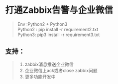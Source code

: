 # 打通Zabbix告警与企业微信

>Env :Python2 + Python3<br>
>Python2 : pip install -r requirement2.txt <br>
>Python3: pip3 install -r requirement3.txt<br>

## 支持：
>1. zabbix消息推送企业微信
>2. 企业微信上ack或者close zabbix问题
>3. 更多功能开发中
